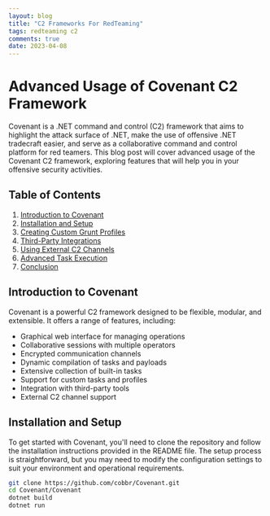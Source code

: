 ```yaml
---
layout: blog
title: "C2 Frameworks For RedTeaming"
tags: redteaming c2
comments: true
date: 2023-04-08
---
```


# Advanced Usage of Covenant C2 Framework

Covenant is a .NET command and control (C2) framework that aims to highlight the attack surface of .NET, make the use of offensive .NET tradecraft easier, and serve as a collaborative command and control platform for red teamers. This blog post will cover advanced usage of the Covenant C2 framework, exploring features that will help you in your offensive security activities.

## Table of Contents
1. [Introduction to Covenant](#introduction-to-covenant)
2. [Installation and Setup](#installation-and-setup)
3. [Creating Custom Grunt Profiles](#creating-custom-grunt-profiles)
4. [Third-Party Integrations](#third-party-integrations)
5. [Using External C2 Channels](#using-external-c2-channels)
6. [Advanced Task Execution](#advanced-task-execution)
7. [Conclusion](#conclusion)

## Introduction to Covenant

Covenant is a powerful C2 framework designed to be flexible, modular, and extensible. It offers a range of features, including:

- Graphical web interface for managing operations
- Collaborative sessions with multiple operators
- Encrypted communication channels
- Dynamic compilation of tasks and payloads
- Extensive collection of built-in tasks
- Support for custom tasks and profiles
- Integration with third-party tools
- External C2 channel support

## Installation and Setup

To get started with Covenant, you'll need to clone the repository and follow the installation instructions provided in the README file. The setup process is straightforward, but you may need to modify the configuration settings to suit your environment and operational requirements.

```bash
git clone https://github.com/cobbr/Covenant.git
cd Covenant/Covenant
dotnet build
dotnet run
